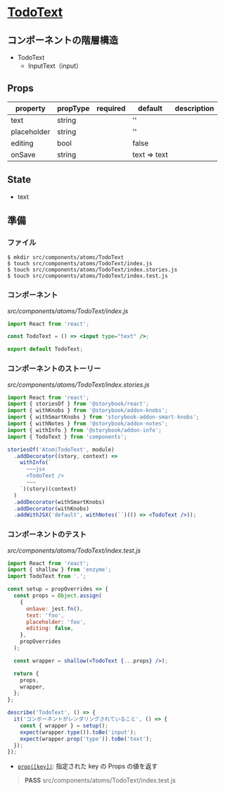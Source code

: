 # [TodoText](../../src/components/atoms/TodoText)

## コンポーネントの階層構造

* TodoText
    * InputText（input）

## Props

| property | propType | required | default | description |
|----------|----------|----------|---------|-------------|
| text | string | | '' | |
| placeholder | string | | '' | |
| editing | bool | | false | |
| onSave | string | | text => text | |

## State

* text

## 準備

### ファイル

```shell
$ mkdir src/components/atoms/TodoText
$ touch src/components/atoms/TodoText/index.js
$ touch src/components/atoms/TodoText/index.stories.js
$ touch src/components/atoms/TodoText/index.test.js
```

### コンポーネント

_src/components/atoms/TodoText/index.js_

```jsx
import React from 'react';

const TodoText = () => <input type="text" />;

export default TodoText;
```

### コンポーネントのストーリー

_src/components/atoms/TodoText/index.stories.js_

```jsx
import React from 'react';
import { storiesOf } from '@storybook/react';
import { withKnobs } from '@storybook/addon-knobs';
import { withSmartKnobs } from 'storybook-addon-smart-knobs';
import { withNotes } from '@storybook/addon-notes';
import { withInfo } from '@storybook/addon-info';
import { TodoText } from 'components';

storiesOf('Atom|TodoText', module)
  .addDecorator((story, context) =>
    withInfo(`
      ~~~jsx
      <TodoText />
      ~~~
    `)(story)(context)
  )
  .addDecorator(withSmartKnobs)
  .addDecorator(withKnobs)
  .addWithJSX('default', withNotes(``)(() => <TodoText />));
```

### コンポーネントのテスト

_src/components/atoms/TodoText/index.test.js_

```jsx
import React from 'react';
import { shallow } from 'enzyme';
import TodoText from '.';

const setup = propOverrides => {
  const props = Object.assign(
    {
      onSave: jest.fn(),
      text: 'foo',
      placeholder: 'foo',
      editing: false,
    },
    propOverrides
  );

  const wrapper = shallow(<TodoText {...props} />);

  return {
    props,
    wrapper,
  };
};

describe('TodoText', () => {
  it('コンポーネントがレンダリングされていること', () => {
    const { wrapper } = setup();
    expect(wrapper.type()).toBe('input');
    expect(wrapper.prop('type')).toBe('text');
  });
});
```

* [`prop([key])`](https://airbnb.io/enzyme/docs/api/ShallowWrapper/prop.html): 指定された key の Props の値を返す

> **PASS**  src/components/atoms/TodoText/index.test.js
